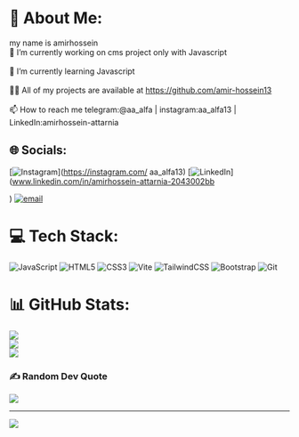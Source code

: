 # 💫 About Me:
my name is amirhossein<br>🔭 I’m currently working on cms project only with Javascript<br><br>🌱 I’m currently learning Javascript<br><br>👨‍💻 All of my projects are available at https://github.com/amir-hossein13<br><br>📫 How to reach me telegram:@aa_alfa | instagram:aa_alfa13 | LinkedIn:amirhossein-attarnia


## 🌐 Socials:
[![Instagram](https://img.shields.io/badge/Instagram-%23E4405F.svg?logo=Instagram&logoColor=white)](https://instagram.com/ aa_alfa13) [![LinkedIn](https://img.shields.io/badge/LinkedIn-%230077B5.svg?logo=linkedin&logoColor=white)](www.linkedin.com/in/amirhossein-attarnia-2043002bb

) [![email](https://img.shields.io/badge/Email-D14836?logo=gmail&logoColor=white)](mailto:amirattarnia7@gmail.com) 

# 💻 Tech Stack:
![JavaScript](https://img.shields.io/badge/javascript-%23323330.svg?style=for-the-badge&logo=javascript&logoColor=%23F7DF1E) ![HTML5](https://img.shields.io/badge/html5-%23E34F26.svg?style=for-the-badge&logo=html5&logoColor=white) ![CSS3](https://img.shields.io/badge/css3-%231572B6.svg?style=for-the-badge&logo=css3&logoColor=white) ![Vite](https://img.shields.io/badge/vite-%23646CFF.svg?style=for-the-badge&logo=vite&logoColor=white) ![TailwindCSS](https://img.shields.io/badge/tailwindcss-%2338B2AC.svg?style=for-the-badge&logo=tailwind-css&logoColor=white) ![Bootstrap](https://img.shields.io/badge/bootstrap-%238511FA.svg?style=for-the-badge&logo=bootstrap&logoColor=white) ![Git](https://img.shields.io/badge/git-%23F05033.svg?style=for-the-badge&logo=git&logoColor=white)
# 📊 GitHub Stats:
![](https://github-readme-stats.vercel.app/api?username=amir-hossein13&theme=dark&hide_border=false&include_all_commits=false&count_private=false)<br/>
![](https://github-readme-streak-stats.herokuapp.com/?user=amir-hossein13&theme=dark&hide_border=false)<br/>
![](https://github-readme-stats.vercel.app/api/top-langs/?username=amir-hossein13&theme=dark&hide_border=false&include_all_commits=false&count_private=false&layout=compact)

### ✍️ Random Dev Quote
![](https://quotes-github-readme.vercel.app/api?type=horizontal&theme=radical)

---
[![](https://visitcount.itsvg.in/api?id=amir-hossein13&icon=0&color=0)](https://visitcount.itsvg.in)

<!-- Proudly created with GPRM ( https://gprm.itsvg.in ) -->
